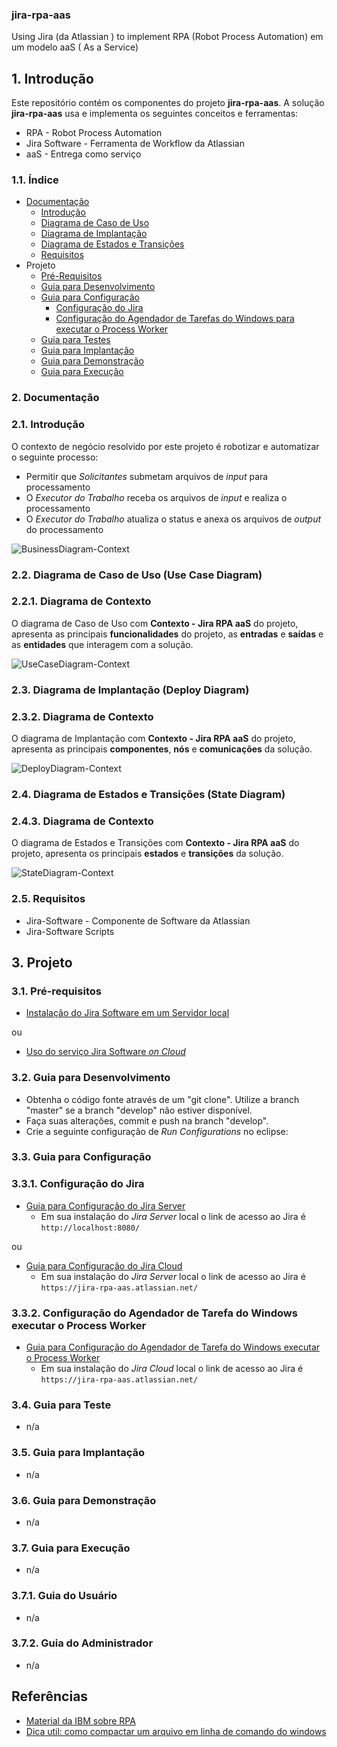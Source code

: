 ### jira-rpa-aas
Using Jira (da Atlassian ) to implement RPA (Robot Process Automation) em um modelo aaS ( As a Service)

## 1. Introdução

Este repositório contém os componentes do projeto **jira-rpa-aas**. A solução **jira-rpa-aas** usa e implementa os seguintes conceitos e ferramentas:
* RPA - Robot Process Automation
* Jira Software - Ferramenta de Workflow da Atlassian
* aaS - Entrega como serviço

### 1.1. Índice

* [Documentação](#2-documentação)
  * [Introdução](#21-introdução)
  * [Diagrama de Caso de Uso](#22-diagrama-de-caso-de-uso-use-case-diagram)
  * [Diagrama de Implantação](#23-diagrama-de-implantação-deploy-diagram)
  * [Diagrama de Estados e Transições](#24-diagrama-de-estados-e-transições-state-diagram)
  * [Requisitos](#25-requisitos)
* Projeto
  * [Pré-Requisitos](#31-pré-requisitos)
  * [Guia para Desenvolvimento](#32-guia-para-desenvolvimento)
  * [Guia para Configuração](#33-guia-para-configuração)
    * [Configuração do Jira](#331-configuração-do-jira)
	* [Configuração do Agendador de Tarefas do Windows para executar o Process Worker](#332-configuração-do-agendador-de-tarefa-do-windows-executar-o-process-worker)
  * [Guia para Testes](#34-guia-para-teste)
  * [Guia para Implantação](#35-guia-para-implantação)
  * [Guia para Demonstração](#36-guia-para-demonstração)
  * [Guia para Execução](#37-guia-para-execução)


### 2. Documentação

### 2.1. Introdução

O contexto de negócio resolvido por este projeto é robotizar e automatizar o seguinte processo:
* Permitir que _Solicitantes_ submetam arquivos de _input_ para processamento
* O _Executor do Trabalho_ receba os arquivos de _input_ e realiza o processamento
* O _Executor do Trabalho_ atualiza o status e anexa os arquivos de _output_ do processamento

![BusinessDiagram-Context](doc/BusinessDiagram%20-%20Context.png)


### 2.2. Diagrama de Caso de Uso (Use Case Diagram)
### 2.2.1. Diagrama de Contexto

O diagrama de Caso de Uso com **Contexto - Jira RPA aaS** do projeto, apresenta as principais **funcionalidades** do projeto, as **entradas** e **saídas** e as **entidades** que interagem com a solução.

![UseCaseDiagram-Context](doc/UseCaseDiagram%20-%20Context.png)

### 2.3. Diagrama de Implantação (Deploy Diagram)
### 2.3.2. Diagrama de Contexto

O diagrama de Implantação com **Contexto - Jira RPA aaS** do projeto, apresenta as principais **componentes**, **nós** e **comunicações** da solução.

![DeployDiagram-Context](doc/DeployDiagram%20-%20Context.png)

### 2.4. Diagrama de Estados e Transições (State Diagram)
### 2.4.3. Diagrama de Contexto

O diagrama de Estados e Transições com **Contexto - Jira RPA aaS** do projeto, apresenta os principais **estados** e **transições** da solução.

![StateDiagram-Context](doc/StateDiagram%20-%20Context.png)

### 2.5. Requisitos ###

* Jira-Software - Componente de Software da Atlassian
* Jira-Software Scripts


## 3. Projeto ##

### 3.1. Pré-requisitos ###

* [Instalação do Jira Software em um Servidor local](https://github.com/josemarsilva/eval-virtualbox-vm-ubuntu-server#324-atlassian-jira-software-e-jira-core-for-linux-ubuntu)

ou

* [Uso do serviço Jira Software _on Cloud_ ](doc/README-Config-Jira-on-Cloud.md)


### 3.2. Guia para Desenvolvimento ###

* Obtenha o código fonte através de um "git clone". Utilize a branch "master" se a branch "develop" não estiver disponível.
* Faça suas alterações, commit e push na branch "develop".
* Crie a seguinte configuração de _Run Configurations_ no eclipse:


### 3.3. Guia para Configuração

### 3.3.1. Configuração do Jira

* [Guia para Configuração do Jira Server](doc/README-Config-Jira.md)
  * Em sua instalação do *Jira Server* local o link de acesso ao Jira é `http://localhost:8080/`

ou

* [Guia para Configuração do Jira Cloud](doc/README-Config-Jira-on-Cloud.md)
  * Em sua instalação do *Jira Server* local o link de acesso ao Jira é `https://jira-rpa-aas.atlassian.net/`

### 3.3.2. Configuração do Agendador de Tarefa do Windows executar o Process Worker

* [Guia para Configuração do Agendador de Tarefa do Windows executar o Process Worker](doc/README-Config-Agendador-Tarefas-Windows.md)
  * Em sua instalação do *Jira Cloud* local o link de acesso ao Jira é `https://jira-rpa-aas.atlassian.net/`

### 3.4. Guia para Teste

* n/a


### 3.5. Guia para Implantação

* n/a


### 3.6. Guia para Demonstração

* n/a

### 3.7. Guia para Execução

* n/a

### 3.7.1. Guia do Usuário

* n/a

### 3.7.2. Guia do Administrador

* n/a


## Referências ##

* [Material da IBM sobre RPA](https://www.ibm.com/br-pt/automation/rpa?p1=Search&p4=43700052629843287&p5=e&cm_mmc=Search_Google-_-1S_1S-_-LA_BR-_-rpa_e&cm_mmca7=71700000065117446&cm_mmca8=aud-382859943522:kwd-176772556&cm_mmca9=CjwKCAjw4KD0BRBUEiwA7MFNTWazNMU4x-6wijzylZIY0ZBcxdLkT1EZ3q8lX8PHy8jp0ooRJzmQKBoCivkQAvD_BwE&cm_mmca10=427854564440&cm_mmca11=e&gclid=CjwKCAjw4KD0BRBUEiwA7MFNTWazNMU4x-6wijzylZIY0ZBcxdLkT1EZ3q8lX8PHy8jp0ooRJzmQKBoCivkQAvD_BwE&gclsrc=aw.ds)
* [Dica util: como compactar um arquivo em linha de comando do windows](https://superuser.com/questions/201371/create-zip-folder-from-the-command-line-windows)